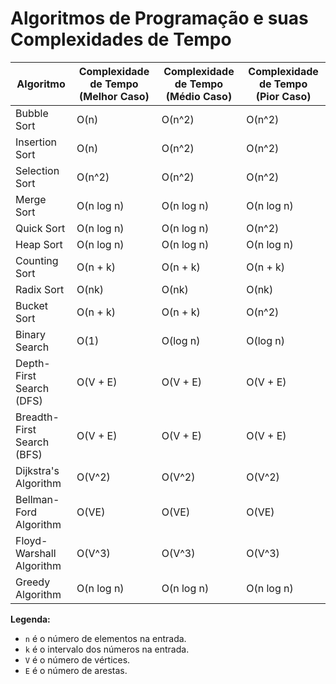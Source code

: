 # Algoritmos de Programação e suas Complexidades de Tempo

| Algoritmo                  | Complexidade de Tempo (Melhor Caso) | Complexidade de Tempo (Médio Caso) | Complexidade de Tempo (Pior Caso) |
| -------------------------- | ----------------------------------- | ---------------------------------- | --------------------------------- |
| Bubble Sort                | O(n)                                | O(n^2)                             | O(n^2)                            |
| Insertion Sort             | O(n)                                | O(n^2)                             | O(n^2)                            |
| Selection Sort             | O(n^2)                              | O(n^2)                             | O(n^2)                            |
| Merge Sort                 | O(n log n)                          | O(n log n)                         | O(n log n)                        |
| Quick Sort                 | O(n log n)                          | O(n log n)                         | O(n^2)                            |
| Heap Sort                  | O(n log n)                          | O(n log n)                         | O(n log n)                        |
| Counting Sort              | O(n + k)                            | O(n + k)                           | O(n + k)                          |
| Radix Sort                 | O(nk)                               | O(nk)                              | O(nk)                             |
| Bucket Sort                | O(n + k)                            | O(n + k)                           | O(n^2)                            |
| Binary Search              | O(1)                                | O(log n)                           | O(log n)                          |
| Depth-First Search (DFS)   | O(V + E)                            | O(V + E)                           | O(V + E)                          |
| Breadth-First Search (BFS) | O(V + E)                            | O(V + E)                           | O(V + E)                          |
| Dijkstra's Algorithm       | O(V^2)                              | O(V^2)                             | O(V^2)                            |
| Bellman-Ford Algorithm     | O(VE)                               | O(VE)                              | O(VE)                             |
| Floyd-Warshall Algorithm   | O(V^3)                              | O(V^3)                             | O(V^3)                            |
| Greedy Algorithm           | O(n log n)                          | O(n log n)                         | O(n log n)                        |

**Legenda:**

-   `n` é o número de elementos na entrada.
-   `k` é o intervalo dos números na entrada.
-   `V` é o número de vértices.
-   `E` é o número de arestas.
